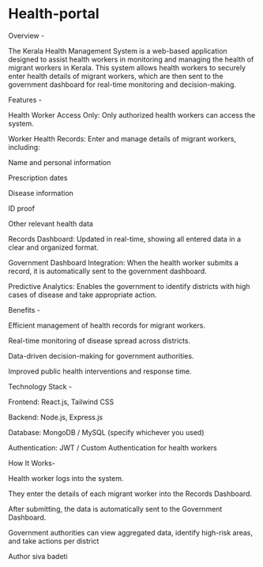 # Health-portal

Overview -

The Kerala Health Management System is a web-based application designed to assist health workers in monitoring and managing the health of migrant workers in Kerala. This system allows health workers to securely enter health details of migrant workers, which are then sent to the government dashboard for real-time monitoring and decision-making.

Features -

   Health Worker Access Only: Only authorized health workers can access the system.

   Worker Health Records: Enter and manage details of migrant workers, including:

   Name and personal information

   Prescription dates

   Disease information

   ID proof

   Other relevant health data

Records Dashboard: Updated in real-time, showing all entered data in a clear and organized format.

Government Dashboard Integration: When the health worker submits a record, it is automatically sent to the government dashboard.

Predictive Analytics: Enables the government to identify districts with high cases of disease and take appropriate action.

Benefits -

Efficient management of health records for migrant workers.

Real-time monitoring of disease spread across districts.

Data-driven decision-making for government authorities.

Improved public health interventions and response time.

Technology Stack -

Frontend: React.js, Tailwind CSS

Backend: Node.js, Express.js

Database: MongoDB / MySQL (specify whichever you used)

Authentication: JWT / Custom Authentication for health workers

How It Works-

Health worker logs into the system.

They enter the details of each migrant worker into the Records Dashboard.

After submitting, the data is automatically sent to the Government Dashboard.

Government authorities can view aggregated data, identify high-risk areas, and take actions per district

Author 
siva badeti
